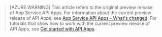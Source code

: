 > [AZURE.WARNING]
> This article refers to the original preview release of App Service API Apps.  For information about the current preview release of API Apps, see [App Service API Apps - What's changed](/documentation/articles/app-service-api-whats-changed/). For tutorials that show how to work with the current preview release of API Apps, see [Get started with API Apps](/documentation/articles/app-service-api-dotnet-get-started/). 
> 
>